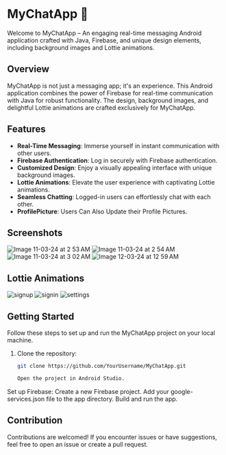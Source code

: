 # MyChatApp 🚀

Welcome to MyChatApp – An engaging real-time messaging Android application crafted with Java, Firebase, and unique design elements, including background images and Lottie animations.


## Overview

MyChatApp is not just a messaging app; it's an experience. This Android application combines the power of Firebase for real-time communication with Java for robust functionality. The design, background images, and delightful Lottie animations are crafted exclusively for MyChatApp.

## Features

- **Real-Time Messaging**: Immerse yourself in instant communication with other users.
- **Firebase Authentication**: Log in securely with Firebase authentication.
- **Customized Design**: Enjoy a visually appealing interface with unique background images.
- **Lottie Animations**: Elevate the user experience with captivating Lottie animations.
- **Seamless Chatting**: Logged-in users can effortlessly chat with each other.
- **ProfilePicture**: Users Can Also Update their Profile Pictures.

## Screenshots

![Image 11-03-24 at 2 53 AM](https://github.com/Sourabh9041/ChatX/assets/158139828/c4f2482c-d98c-4339-9dde-374953be7e9a)
![Image 11-03-24 at 2 54 AM](https://github.com/Sourabh9041/ChatX/assets/158139828/faa4fabe-3cf8-46d4-bc17-ef0435c77a40)
![Image 11-03-24 at 3 02 AM](https://github.com/Sourabh9041/ChatX/assets/158139828/e7e1b999-7270-4e86-95ca-89788f2810dd)
![Image 12-03-24 at 12 59 AM](https://github.com/Sourabh9041/ChatX/assets/158139828/fe8d03be-dfb0-4994-9d8a-2088d8d2b4c5)


## Lottie Animations

![signup](https://github.com/Sourabh9041/ChatX/assets/158139828/c5b1bf0a-79a3-4bb8-b301-58b646997c4e)
![signin](https://github.com/Sourabh9041/ChatX/assets/158139828/866ef468-b119-48e7-8709-a3414c61afc6)
![settings](https://github.com/Sourabh9041/ChatX/assets/158139828/3f6a727b-03db-425e-b775-28586182774d)



## Getting Started

Follow these steps to set up and run the MyChatApp project on your local machine.

1. Clone the repository:

   ```bash
   git clone https://github.com/YourUsername/MyChatApp.git

   Open the project in Android Studio.
Set up Firebase:
Create a new Firebase project.
Add your google-services.json file to the app directory.
Build and run the app.

## Contribution

Contributions are welcomed! If you encounter issues or have suggestions, feel free to open an issue or create a pull request.
